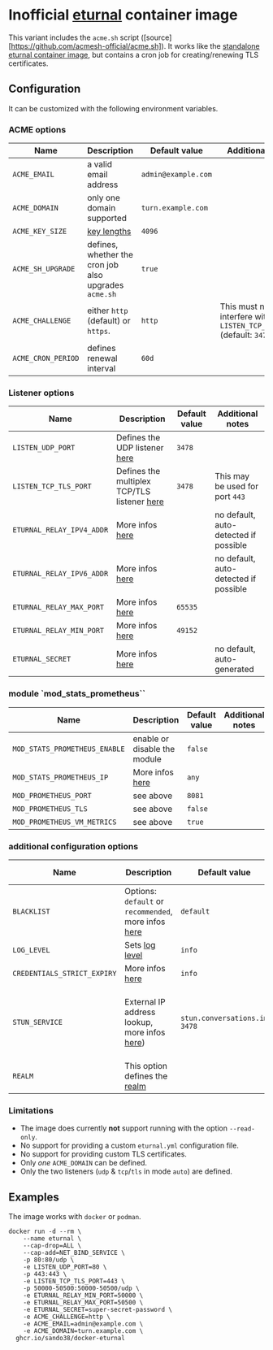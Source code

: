 # Inofficial [eturnal](https://eturnal.net) container image

This variant includes the `acme.sh` script ([source][https://github.com/acmesh-official/acme.sh]).
It works like the [standalone eturnal container image](https://github.com/processone/eturnal/tree/master/docker-k8s),
but contains a cron job for creating/renewing TLS certificates.

## Configuration

It can be customized with the following environment variables.

### ACME options

| Name  | Description  |  Default value | Additional notes  |
| ------------ | ------------ | ------------ | ------------ |
| `ACME_EMAIL`  | a valid email address  | `admin@example.com` |   |
| `ACME_DOMAIN`  | only one domain supported  | `turn.example.com` |   |
| `ACME_KEY_SIZE`  | [key lengths](https://github.com/acmesh-official/acme.sh#10-issue-ecc-certificates)  | `4096` |   |
| `ACME_SH_UPGRADE`  | defines, whether the cron job also upgrades `acme.sh`  | `true` |  |
| `ACME_CHALLENGE`  | either `http` (default) or `https`. | `http` | This must not interfere with the `LISTEN_TCP_TLS_PORT` (default: `3478`) |
| `ACME_CRON_PERIOD`  | defines renewal interval  | `60d` |   |

### Listener options

| Name  | Description  |  Default value | Additional notes  |
| ------------ | ------------ | ------------ | ------------ |
| `LISTEN_UDP_PORT`  | Defines the UDP listener [here](https://eturnal.net/documentation/#listen)  | `3478` |  |
| `LISTEN_TCP_TLS_PORT`  | Defines the multiplex TCP/TLS listener [here](https://eturnal.net/documentation/#listen)  | `3478` | This may be used for port `443` |
| `ETURNAL_RELAY_IPV4_ADDR`  | More infos [here](https://eturnal.net/documentation/#relay_ipv4_addr)  |  | no default, auto-detected if possible |
| `ETURNAL_RELAY_IPV6_ADDR`  | More infos [here](https://eturnal.net/documentation/#relay_ipv6_addr)  |  | no default, auto-detected if possible |
| `ETURNAL_RELAY_MAX_PORT`  | More infos [here](https://eturnal.net/documentation/#relay_max_port)  | `65535` |  |
| `ETURNAL_RELAY_MIN_PORT`  | More infos [here](https://eturnal.net/documentation/#relay_min_port)  | `49152` |  |
| `ETURNAL_SECRET`  | More infos [here](https://eturnal.net/documentation/#secret)  |  | no default, auto-generated |

### module `mod_stats_prometheus``

| Name  | Description  |  Default value | Additional notes  |
| ------------ | ------------ | ------------ | ------------ |
| `MOD_STATS_PROMETHEUS_ENABLE`  | enable or disable the module  | `false` |  |
| `MOD_STATS_PROMETHEUS_IP`  | More infos [here](https://eturnal.net/documentation/#mod_stats_prometheus)  | `any` |  |
| `MOD_PROMETHEUS_PORT`  | see above  | `8081` |  |
| `MOD_PROMETHEUS_TLS`  | see above  | `false` |  |
| `MOD_PROMETHEUS_VM_METRICS`  | see above  | `true` |  |

### additional configuration options

| Name  | Description  |  Default value | Additional notes  |
| ------------ | ------------ | ------------ | ------------ |
| `BLACKLIST`  | Options: `default` or `recommended`, more infos [here](https://eturnal.net/documentation/#blacklist)  | `default` |  |
| `LOG_LEVEL`  | Sets [log level](https://eturnal.net/documentation/#log_level)  | `info` |  |
| `CREDENTIALS_STRICT_EXPIRY`  | More infos [here](https://eturnal.net/documentation/#strict_expiry)  | `info` |  |
| `STUN_SERVICE`  | External IP address lookup, more infos [here](https://github.com/processone/eturnal/tree/master/docker-k8s#general-hints))  | `stun.conversations.im 3478` | Set to `false` to disable, or us another STUN service |
| `REALM`  | This option defines the [realm](https://eturnal.net/documentation/#realm)  | | no default |

### Limitations

* The image does currently **not** support running with the option `--read-only`.
* No support for providing a custom `eturnal.yml` configuration file.
* No support for providing custom TLS certificates.
* Only *one* `ACME_DOMAIN` can be defined.
* Only the two listeners (`udp` & `tcp`/`tls` in mode `auto`) are defined.

## Examples

The image works with `docker` or `podman`.

```
docker run -d --rm \
    --name eturnal \
    --cap-drop=ALL \
    --cap-add=NET_BIND_SERVICE \
    -p 80:80/udp \
    -e LISTEN_UDP_PORT=80 \
    -p 443:443 \
    -e LISTEN_TCP_TLS_PORT=443 \
    -p 50000-50500:50000-50500/udp \
    -e ETURNAL_RELAY_MIN_PORT=50000 \
    -e ETURNAL_RELAY_MAX_PORT=50500 \
    -e ETURNAL_SECRET=super-secret-password \
    -e ACME_CHALLENGE=http \
    -e ACME_EMAIL=admin@example.com \
    -e ACME_DOMAIN=turn.example.com \
  ghcr.io/sando38/docker-eturnal
```

